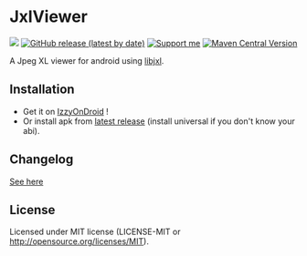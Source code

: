 # JxlViewer
[![](https://img.shields.io/endpoint?url=https://apt.izzysoft.de/fdroid/api/v1/shield/fr.oupson.jxlviewer)](https://apt.izzysoft.de/fdroid/index/apk/fr.oupson.jxlviewer)
[![GitHub release (latest by date)](https://img.shields.io/github/downloads/oupson/jxlviewer/latest/total)](https://github.com/oupson/jxlviewer/releases/latest)
[![Support me](https://img.shields.io/liberapay/patrons/oupson.svg?logo=liberapay)](https://liberapay.com/oupson/)
[![Maven Central Version](https://img.shields.io/maven-central/v/fr.oupson/libjxl)](https://central.sonatype.com/artifact/fr.oupson/libjxl/overview)

A Jpeg XL viewer for android using [libjxl](https://github.com/libjxl/libjxl).

## Installation
- Get it on [IzzyOnDroid](https://apt.izzysoft.de/fdroid/index/apk/fr.oupson.jxlviewer) !
- Or install apk from [latest release](https://github.com/oupson/jxlviewer/releases/) (install universal if you don't know your abi).

## Changelog
[See here](app/CHANGELOG.md)

## License
Licensed under MIT license (LICENSE-MIT or http://opensource.org/licenses/MIT).
